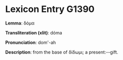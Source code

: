 # Lexicon Entry G1390

**Lemma**: δόμα

**Transliteration (xlit)**: dóma

**Pronunciation**: dom'-ah

**Description**:
from the base of δίδωμι; a present:--gift.
